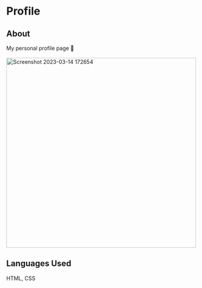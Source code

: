 # Profile

## About
My personal profile page 🌸
<br>
<br>
<img width="500" alt="Screenshot 2023-03-14 172654" src="https://user-images.githubusercontent.com/114258514/224940767-6c0285c9-661b-4179-b845-1c4ce1c7bd52.png">

## Languages Used
HTML, CSS
